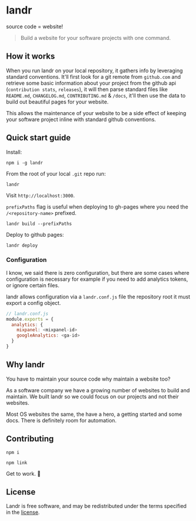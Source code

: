 # landr

source code = website!

> Build a website for your software projects with one command.

## How it works

When you run landr on your local repository, it gathers info by leveraging standard conventions.
It'll first look for a git remote from `github.com` and retrieve some basic information about your project from the github api (`contribution stats`, `releases`), it will then parse standard files like `README.md`, `CHANGELOG.md`, `CONTRIBUTING.md` & `/docs`, it'll then use the data to build out beautiful pages for your website.

This allows the maintenance of your website to be a side effect of keeping your software project inline with standard github conventions.

## Quick start guide

Install:
```
npm i -g landr
```

From the root of your local `.git` repo run:
```
landr
```

Visit `http://localhost:3000`.

`prefixPaths` flag is useful when deploying to gh-pages where you need the `/<repository-name>` prefixed.
```
landr build --prefixPaths
```

Deploy to github pages:
```
landr deploy
```

### Configuration

I know, we said there is zero configuration, but there are some cases where configuration is necessary for example if you need to add analytics tokens, or ignore certain files.

landr allows configuration via a `landr.conf.js` file the repository root it must export a config object.

```js
// landr.conf.js
module.exports = {
  analytics: {
    mixpanel: <mixpanel-id>
    googleAnalytics: <ga-id>
  }
}
```

## Why landr

You have to maintain your source code why maintain a website too?

As a software company we have a growing number of websites to build and maintain. We built landr so we could focus on our projects and not their websites.

Most OS websites the same, the have a hero, a getting started and some docs. There is definitely room for automation.


## Contributing

```
npm i
```

```
npm link
```

Get to work. 👷

## License

Landr is free software, and may be redistributed under the terms specified in the [license](LICENSE).
